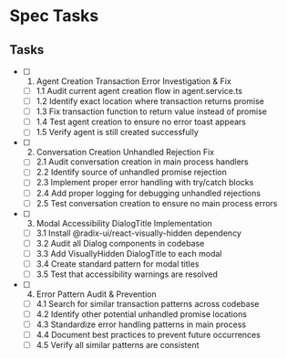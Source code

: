 # Spec Tasks

## Tasks

- [ ] 1. Agent Creation Transaction Error Investigation & Fix
  - [ ] 1.1 Audit current agent creation flow in agent.service.ts
  - [ ] 1.2 Identify exact location where transaction returns promise
  - [ ] 1.3 Fix transaction function to return value instead of promise
  - [ ] 1.4 Test agent creation to ensure no error toast appears
  - [ ] 1.5 Verify agent is still created successfully

- [ ] 2. Conversation Creation Unhandled Rejection Fix
  - [ ] 2.1 Audit conversation creation in main process handlers
  - [ ] 2.2 Identify source of unhandled promise rejection
  - [ ] 2.3 Implement proper error handling with try/catch blocks
  - [ ] 2.4 Add proper logging for debugging unhandled rejections
  - [ ] 2.5 Test conversation creation to ensure no main process errors

- [ ] 3. Modal Accessibility DialogTitle Implementation
  - [ ] 3.1 Install @radix-ui/react-visually-hidden dependency
  - [ ] 3.2 Audit all Dialog components in codebase
  - [ ] 3.3 Add VisuallyHidden DialogTitle to each modal
  - [ ] 3.4 Create standard pattern for modal titles
  - [ ] 3.5 Test that accessibility warnings are resolved

- [ ] 4. Error Pattern Audit & Prevention
  - [ ] 4.1 Search for similar transaction patterns across codebase
  - [ ] 4.2 Identify other potential unhandled promise locations
  - [ ] 4.3 Standardize error handling patterns in main process
  - [ ] 4.4 Document best practices to prevent future occurrences
  - [ ] 4.5 Verify all similar patterns are consistent